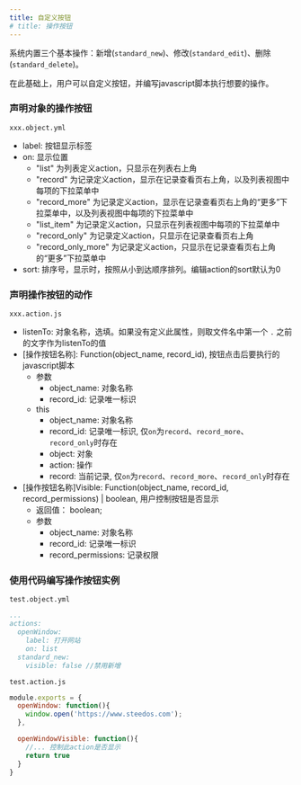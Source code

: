 ```yaml
---
title: 自定义按钮
# title: 操作按钮
---
```


系统内置三个基本操作：新增(`standard_new`)、修改(`standard_edit`)、删除(`standard_delete`)。

在此基础上，用户可以自定义按钮，并编写javascript脚本执行想要的操作。
### 声明对象的操作按钮
`xxx.object.yml`
- label: 按钮显示标签
- on: 显示位置 
  - "list" 为列表定义action，只显示在列表右上角
  - "record" 为记录定义action，显示在记录查看页右上角，以及列表视图中每项的下拉菜单中
  - "record_more" 为记录定义action，显示在记录查看页右上角的“更多”下拉菜单中，以及列表视图中每项的下拉菜单中
  - "list_item" 为记录定义action，只显示在列表视图中每项的下拉菜单中
  - "record_only" 为记录定义action，只显示在记录查看页右上角
  - "record_only_more" 为记录定义action，只显示在记录查看页右上角的“更多”下拉菜单中
- sort: 排序号，显示时，按照从小到达顺序排列。编辑action的sort默认为0

### 声明操作按钮的动作
`xxx.action.js`
- listenTo: 对象名称，选填。如果没有定义此属性，则取文件名中第一个 `.` 之前的文字作为listenTo的值
- [操作按钮名称]: Function(object_name, record_id), 按钮点击后要执行的javascript脚本
  - 参数
    - object_name: 对象名称
    - record_id: 记录唯一标识
  - this
    - object_name: 对象名称
    - record_id: 记录唯一标识, 仅`on`为`record`、`record_more`、`record_only`时存在
    - object: 对象
    - action: 操作
    - record: 当前记录, 仅`on`为`record`、`record_more`、`record_only`时存在
- [操作按钮名称]Visible: Function(object_name, record_id, record_permissions) | boolean, 用户控制按钮是否显示
  - 返回值： boolean;
  - 参数
    - object_name: 对象名称
    - record_id: 记录唯一标识
    - record_permissions: 记录权限

### 使用代码编写操作按钮实例
`test.object.yml`
```yml
...
actions:
  openWindow:
    label: 打开网站
    on: list
  standard_new:
    visible: false //禁用新增
```

`test.action.js`
```javascript
module.exports = {
  openWindow: function(){
    window.open('https://www.steedos.com');
  },

  openWindowVisible: function(){
    //... 控制此action是否显示
    return true
  }
}
```